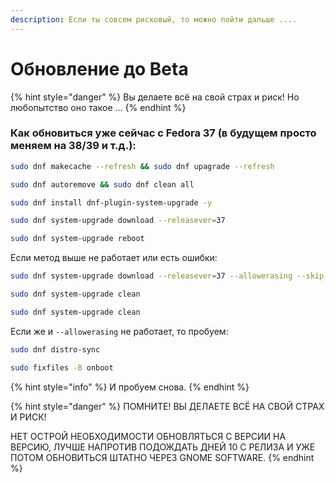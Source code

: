 ```yaml
---
description: Если ты совсем рисковый, то можно пойти дальше ....
---
```


# Обновление до Beta

{% hint style="danger" %}
Вы делаете всё на свой страх и риск! Но любопытство оно такое ...
{% endhint %}

### Как обновиться уже сейчас с Fedora 37 (в будущем просто меняем на 38/39 и т.д.):

```bash
sudo dnf makecache --refresh && sudo dnf upagrade --refresh
```

```bash
sudo dnf autoremove && sudo dnf clean all
```

```bash
sudo dnf install dnf-plugin-system-upgrade -y
```

```bash
sudo dnf system-upgrade download --releasever=37
```

```bash
sudo dnf system-upgrade reboot
```

Если метод выше не работает или есть ошибки:

```bash
sudo dnf system-upgrade download --releasever=37 --allowerasing --skip-broken
```

```bash
sudo dnf system-upgrade clean
```

```bash
sudo dnf system-upgrade clean
```

Если же и `--allowerasing` не работает, то пробуем:

```bash
sudo dnf distro-sync
```

```bash
sudo fixfiles -B onboot
```

{% hint style="info" %}
И пробуем снова.
{% endhint %}

{% hint style="danger" %}
ПОМНИТЕ! ВЫ ДЕЛАЕТЕ ВСЁ НА СВОЙ СТРАХ И РИСК!

НЕТ ОСТРОЙ НЕОБХОДИМОСТИ ОБНОВЛЯТЬСЯ C ВЕРСИИ НА ВЕРСИЮ, ЛУЧШЕ НАПРОТИВ ПОДОЖДАТЬ ДНЕЙ 10 С РЕЛИЗА И УЖЕ ПОТОМ ОБНОВИТЬСЯ ШТАТНО ЧЕРЕЗ GNOME SOFTWARE.
{% endhint %}
